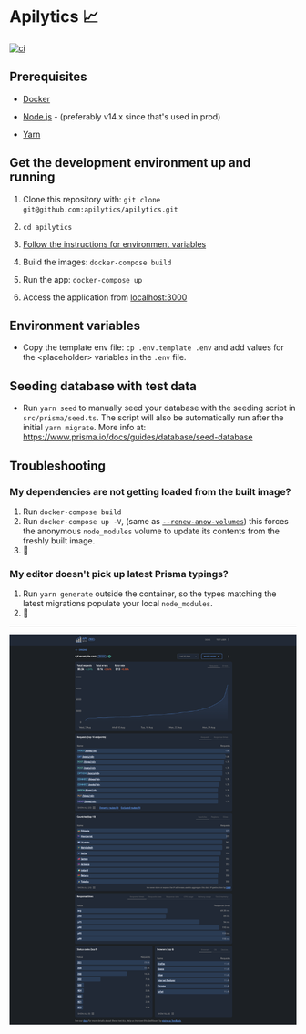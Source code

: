 # Apilytics 📈

[![ci](https://github.com/apilytics/apilytics/actions/workflows/ci.yml/badge.svg)](https://github.com/apilytics/apilytics/actions)

## Prerequisites

- [Docker](https://www.docker.com)

- [Node.js](https://nodejs.org) - (preferably v14.x since that's used in prod)

- [Yarn](https://yarnpkg.com)

## Get the development environment up and running

1. Clone this repository with: `git clone git@github.com:apilytics/apilytics.git`

2. `cd apilytics`

3. [Follow the instructions for environment variables](#environment-variables)

4. Build the images: `docker-compose build`

5. Run the app: `docker-compose up`

6. Access the application from [localhost:3000](http://localhost:3000)

## Environment variables

- Copy the template env file: `cp .env.template .env` and add values for the \<placeholder\> variables in the `.env` file.

## Seeding database with test data

- Run `yarn seed` to manually seed your database with the seeding script in `src/prisma/seed.ts`. The script will also be automatically run after the initial `yarn migrate`. More info at: https://www.prisma.io/docs/guides/database/seed-database

## Troubleshooting

### My dependencies are not getting loaded from the built image?

1. Run `docker-compose build`
2. Run `docker-compose up -V`, (same as [`--renew-anow-volumes`](https://docs.docker.com/compose/reference/up/)) this forces the anonymous `node_modules` volume to update its contents from the freshly built image.
3. 🍻

### My editor doesn't pick up latest Prisma typings?

1. Run `yarn generate` outside the container, so the types matching the latest migrations populate your local `node_modules`.
2. 🍻

---

![Dashboard](dashboard.png)
